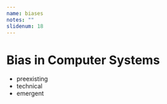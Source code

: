 ```yaml
---
name: biases
notes: ""
slidenum: 18
---
```

# Bias in Computer Systems
- preexisting
- technical
- emergent